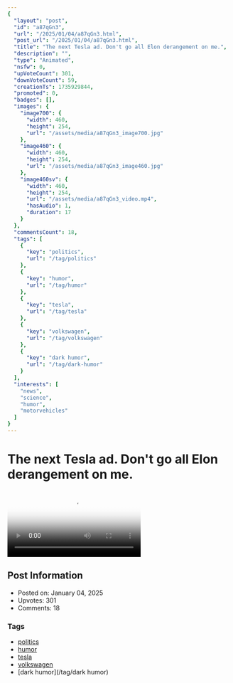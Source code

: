 ```yaml
---
{
  "layout": "post",
  "id": "a87qGn3",
  "url": "/2025/01/04/a87qGn3.html",
  "post_url": "/2025/01/04/a87qGn3.html",
  "title": "The next Tesla ad. Don't go all Elon derangement on me.",
  "description": "",
  "type": "Animated",
  "nsfw": 0,
  "upVoteCount": 301,
  "downVoteCount": 59,
  "creationTs": 1735929844,
  "promoted": 0,
  "badges": [],
  "images": {
    "image700": {
      "width": 460,
      "height": 254,
      "url": "/assets/media/a87qGn3_image700.jpg"
    },
    "image460": {
      "width": 460,
      "height": 254,
      "url": "/assets/media/a87qGn3_image460.jpg"
    },
    "image460sv": {
      "width": 460,
      "height": 254,
      "url": "/assets/media/a87qGn3_video.mp4",
      "hasAudio": 1,
      "duration": 17
    }
  },
  "commentsCount": 18,
  "tags": [
    {
      "key": "politics",
      "url": "/tag/politics"
    },
    {
      "key": "humor",
      "url": "/tag/humor"
    },
    {
      "key": "tesla",
      "url": "/tag/tesla"
    },
    {
      "key": "volkswagen",
      "url": "/tag/volkswagen"
    },
    {
      "key": "dark humor",
      "url": "/tag/dark-humor"
    }
  ],
  "interests": [
    "news",
    "science",
    "humor",
    "motorvehicles"
  ]
}
---
```


# The next Tesla ad. Don't go all Elon derangement on me.

<video controls playsinline loop poster="/assets/media/a87qGn3_image460.jpg">
  <source src="/assets/media/a87qGn3_video.mp4" type="video/mp4">
  Your browser does not support the video tag.
</video>

## Post Information

- Posted on: January 04, 2025
- Upvotes: 301
- Comments: 18

### Tags

- [politics](/tag/politics)
- [humor](/tag/humor)
- [tesla](/tag/tesla)
- [volkswagen](/tag/volkswagen)
- [dark humor](/tag/dark humor)
